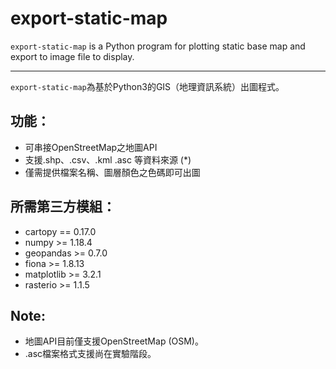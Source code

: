 # export-static-map
`export-static-map` is a Python program for plotting static base map and export to image file to display.

------

`export-static-map`為基於Python3的GIS（地理資訊系統）出圖程式。

## 功能：

* 可串接OpenStreetMap之地圖API
* 支援.shp、.csv、.kml .asc 等資料來源 (*)
* 僅需提供檔案名稱、圖層顏色之色碼即可出圖

## 所需第三方模組：

* cartopy == 0.17.0
* numpy >= 1.18.4
* geopandas >= 0.7.0
* fiona >= 1.8.13
* matplotlib >= 3.2.1	
* rasterio >= 1.1.5

## Note:

* 地圖API目前僅支援OpenStreetMap (OSM)。
* .asc檔案格式支援尚在實驗階段。
